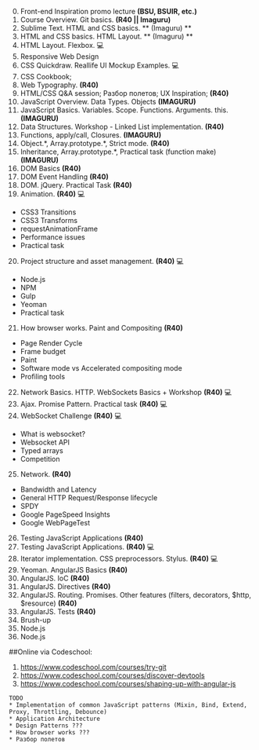 0. Front-end Inspiration promo lecture **(BSU, BSUIR, etc.)**
1. Course Overview. Git basics. **(R40 || Imaguru)**
2. Sublime Text. HTML and CSS basics. ** (Imaguru) **
3. HTML and CSS basics. HTML Layout. ** (Imaguru) **
4. HTML Layout. Flexbox. :computer: 
5. Responsive Web Design
6. CSS Quickdraw. Reallife UI Mockup Examples. :computer: 
7. CSS Cookbook;
8. Web Typography. **(R40)** 
9. HTML/CSS Q&A session; Разбор полетов; UX Inspiration; **(R40)**
10. JavaScript Overview. Data Types. Objects **(IMAGURU)**
11. JavaScript Basics. Variables. Scope. Functions. Arguments. this. **(IMAGURU)**
12. Data Structures. Workshop - Linked List implementation. **(R40)**
13. Functions, apply/call, Closures. **(IMAGURU)**
14. Object.\*, Array.prototype.\*, Strict mode. **(R40)**
15. Inheritance, Array.prototype.\*, Practical task (function make) **(IMAGURU)**
16. DOM Basics **(R40)**
17. DOM Event Handling **(R40)**
18. DOM. jQuery. Practical Task **(R40)**
19. Animation.  **(R40)** :computer: 
   * CSS3 Transitions
   * CSS3 Transforms
   * requestAnimationFrame
   * Performance issues
   * Practical task
20. Project structure and asset management. **(R40)** :computer:
   * Node.js
   * NPM
   * Gulp
   * Yeoman
   * Practical task
21. How browser works. Paint and Compositing **(R40)**
   * Page Render Cycle
   * Frame budget
   * Paint
   * Software mode vs Accelerated compositing mode
   * Profiling tools
22. Network Basics. HTTP. WebSockets Basics + Workshop **(R40)** :computer: 
23. Ajax. Promise Pattern. Practical task **(R40)** :computer: 
24. WebSocket Challenge **(R40)** :computer: 
   * What is websocket?
   * Websocket API
   * Typed arrays
   * Сompetition
25. Network. **(R40)**
   * Bandwidth and Latency
   * General HTTP Request/Response lifecycle
   * SPDY
   * Google PageSpeed Insights
   * Google WebPageTest
26. Testing JavaScript Applications **(R40)**
27. Testing JavaScript Applications. **(R40)** :computer: 
28. Iterator implementation. CSS preprocessors. Stylus. **(R40)** :computer:
29. Yeoman. AngularJS Basics **(R40)**
30. AngularJS. IoC **(R40)**
31. AngularJS. Directives **(R40)**
32. AngularJS. Routing. Promises. Other features (filters, decorators, $http, $resource) **(R40)**
33. AngularJS. Tests **(R40)**
34. Brush-up
35. Node.js
36. Node.js

##Online via Codeschool:
1. https://www.codeschool.com/courses/try-git
2. https://www.codeschool.com/courses/discover-devtools
3. https://www.codeschool.com/courses/shaping-up-with-angular-js

```
TODO
* Implementation of common JavaScript patterns (Mixin, Bind, Extend, Proxy, Throttling, Debounce)
* Application Architecture
* Design Patterns ???
* How browser works ???
* Разбор полетов
```